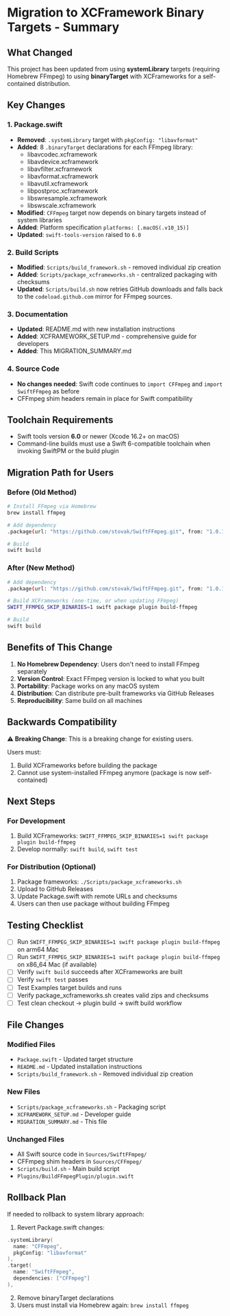 # Migration to XCFramework Binary Targets - Summary

## What Changed

This project has been updated from using **systemLibrary** targets (requiring Homebrew FFmpeg) to using **binaryTarget** with XCFrameworks for a self-contained distribution.

## Key Changes

### 1. Package.swift
- **Removed**: `.systemLibrary` target with `pkgConfig: "libavformat"`
- **Added**: 8 `.binaryTarget` declarations for each FFmpeg library:
  - libavcodec.xcframework
  - libavdevice.xcframework
  - libavfilter.xcframework
  - libavformat.xcframework
  - libavutil.xcframework
  - libpostproc.xcframework
  - libswresample.xcframework
  - libswscale.xcframework
- **Modified**: `CFFmpeg` target now depends on binary targets instead of system libraries
- **Added**: Platform specification `platforms: [.macOS(.v10_15)]`
- **Updated**: `swift-tools-version` raised to `6.0`

### 2. Build Scripts
- **Modified**: `Scripts/build_framework.sh` - removed individual zip creation
- **Added**: `Scripts/package_xcframeworks.sh` - centralized packaging with checksums
- **Updated**: `Scripts/build.sh` now retries GitHub downloads and falls back to the `codeload.github.com` mirror for FFmpeg sources.

### 3. Documentation
- **Updated**: README.md with new installation instructions
- **Added**: XCFRAMEWORK_SETUP.md - comprehensive guide for developers
- **Added**: This MIGRATION_SUMMARY.md

### 4. Source Code
- **No changes needed**: Swift code continues to `import CFFmpeg` and `import SwiftFFmpeg` as before
- CFFmpeg shim headers remain in place for Swift compatibility

## Toolchain Requirements

- Swift tools version **6.0** or newer (Xcode 16.2+ on macOS)
- Command-line builds must use a Swift 6-compatible toolchain when invoking SwiftPM or the build plugin

## Migration Path for Users

### Before (Old Method)
```bash
# Install FFmpeg via Homebrew
brew install ffmpeg

# Add dependency
.package(url: "https://github.com/stovak/SwiftFFmpeg.git", from: "1.0.1")

# Build
swift build
```

### After (New Method)
```bash
# Add dependency
.package(url: "https://github.com/stovak/SwiftFFmpeg.git", from: "1.0.1")

# Build XCFrameworks (one-time, or when updating FFmpeg)
SWIFT_FFMPEG_SKIP_BINARIES=1 swift package plugin build-ffmpeg

# Build
swift build
```

## Benefits of This Change

1. **No Homebrew Dependency**: Users don't need to install FFmpeg separately
2. **Version Control**: Exact FFmpeg version is locked to what you built
3. **Portability**: Package works on any macOS system
4. **Distribution**: Can distribute pre-built frameworks via GitHub Releases
5. **Reproducibility**: Same build on all machines

## Backwards Compatibility

⚠️ **Breaking Change**: This is a breaking change for existing users.

Users must:
1. Build XCFrameworks before building the package
2. Cannot use system-installed FFmpeg anymore (package is now self-contained)

## Next Steps

### For Development
1. Build XCFrameworks: `SWIFT_FFMPEG_SKIP_BINARIES=1 swift package plugin build-ffmpeg`
2. Develop normally: `swift build`, `swift test`

### For Distribution (Optional)
1. Package frameworks: `./Scripts/package_xcframeworks.sh`
2. Upload to GitHub Releases
3. Update Package.swift with remote URLs and checksums
4. Users can then use package without building FFmpeg

## Testing Checklist

- [ ] Run `SWIFT_FFMPEG_SKIP_BINARIES=1 swift package plugin build-ffmpeg` on arm64 Mac
- [ ] Run `SWIFT_FFMPEG_SKIP_BINARIES=1 swift package plugin build-ffmpeg` on x86_64 Mac (if available)
- [ ] Verify `swift build` succeeds after XCFrameworks are built
- [ ] Verify `swift test` passes
- [ ] Test Examples target builds and runs
- [ ] Verify package_xcframeworks.sh creates valid zips and checksums
- [ ] Test clean checkout → plugin build → swift build workflow

## File Changes

### Modified Files
- `Package.swift` - Updated target structure
- `README.md` - Updated installation instructions
- `Scripts/build_framework.sh` - Removed individual zip creation

### New Files
- `Scripts/package_xcframeworks.sh` - Packaging script
- `XCFRAMEWORK_SETUP.md` - Developer guide
- `MIGRATION_SUMMARY.md` - This file

### Unchanged Files
- All Swift source code in `Sources/SwiftFFmpeg/`
- CFFmpeg shim headers in `Sources/CFFmpeg/`
- `Scripts/build.sh` - Main build script
- `Plugins/BuildFFmpegPlugin/plugin.swift`

## Rollback Plan

If needed to rollback to system library approach:

1. Revert Package.swift changes:
```swift
.systemLibrary(
  name: "CFFmpeg",
  pkgConfig: "libavformat"
),
.target(
  name: "SwiftFFmpeg",
  dependencies: ["CFFmpeg"]
),
```

2. Remove binaryTarget declarations
3. Users must install via Homebrew again: `brew install ffmpeg`
